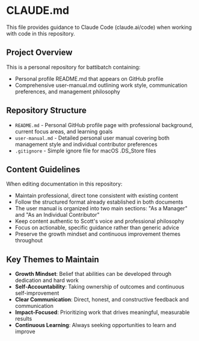 # CLAUDE.md

This file provides guidance to Claude Code (claude.ai/code) when working with code in this repository.

## Project Overview

This is a personal repository for battibatch containing:
- Personal profile README.md that appears on GitHub profile
- Comprehensive user-manual.md outlining work style, communication preferences, and management philosophy

## Repository Structure

- `README.md` - Personal GitHub profile page with professional background, current focus areas, and learning goals
- `user-manual.md` - Detailed personal user manual covering both management style and individual contributor preferences
- `.gitignore` - Simple ignore file for macOS .DS_Store files

## Content Guidelines

When editing documentation in this repository:

- Maintain professional, direct tone consistent with existing content
- Follow the structured format already established in both documents
- The user manual is organized into two main sections: "As a Manager" and "As an Individual Contributor"
- Keep content authentic to Scott's voice and professional philosophy
- Focus on actionable, specific guidance rather than generic advice
- Preserve the growth mindset and continuous improvement themes throughout

## Key Themes to Maintain

- **Growth Mindset**: Belief that abilities can be developed through dedication and hard work
- **Self-Accountability**: Taking ownership of outcomes and continuous self-improvement
- **Clear Communication**: Direct, honest, and constructive feedback and communication
- **Impact-Focused**: Prioritizing work that drives meaningful, measurable results
- **Continuous Learning**: Always seeking opportunities to learn and improve